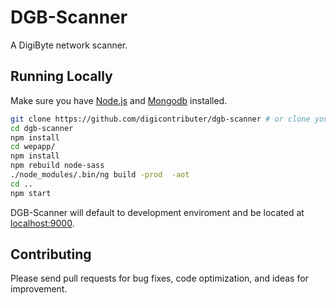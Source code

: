 # DGB-Scanner

A DigiByte network scanner.

## Running Locally

Make sure you have [Node.js](http://nodejs.org/) and [Mongodb](https://www.mongodb.com/) installed.

```sh
git clone https://github.com/digicontributer/dgb-scanner # or clone your own fork
cd dgb-scanner
npm install
cd wepapp/
npm install
npm rebuild node-sass
./node_modules/.bin/ng build -prod  -aot
cd ..
npm start
```

DGB-Scanner will default to development enviroment and be located at [localhost:9000](http://localhost:9000/).

## Contributing
Please send pull requests for bug fixes, code optimization, and ideas for improvement.